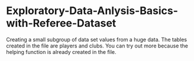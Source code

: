 # Exploratory-Data-Anlysis-Basics-with-Referee-Dataset
Creating a small subgroup of data set values from a huge data. The tables created in the file are players and clubs. You can try out more because the helping function is already created in the file.
